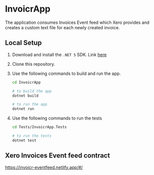 # InvoicrApp

The application consumes Invoices Event feed which Xero provides and creates a custom text file for each newly created invoice.

## Local Setup

1. Download and install the `.NET 5` SDK. Link [here](https://dotnet.microsoft.com/download)
2. Clone this repository.
3. Use the following commands to build and run the app.

   ```bash
   cd InvoicrApp

   # to build the app
   dotnet build

   # to run the app
   dotnet run
   ```

4. Use the following commands to run the tests

   ```bash
   cd Tests/InvoicrApp.Tests

   # to run the tests
   dotnet test
   ```

## Xero Invoices Event feed contract

https://invoicr-eventfeed.netlify.app/#/
